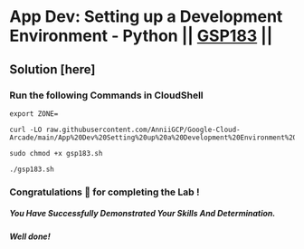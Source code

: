 # App Dev: Setting up a Development Environment - Python || [GSP183](https://www.cloudskillsboost.google/focuses/1074?parent=catalog) ||

## Solution [here] 

### Run the following Commands in CloudShell

```
export ZONE=
```
```
curl -LO raw.githubusercontent.com/AnniiGCP/Google-Cloud-Arcade/main/App%20Dev%20Setting%20up%20a%20Development%20Environment%20Python/gsp183.sh

sudo chmod +x gsp183.sh

./gsp183.sh
```

### Congratulations 🎉 for completing the Lab !

##### *You Have Successfully Demonstrated Your Skills And Determination.*

#### *Well done!*

 

 

